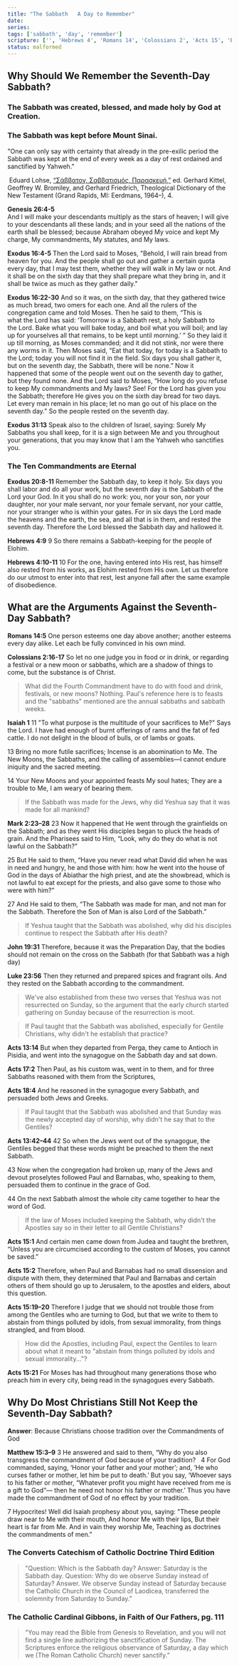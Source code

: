 ```yaml
---
title: "The Sabbath   A Day to Remember"
date: 
series: 
tags: ['sabbath', 'day', 'remember']
scripture: ['', 'Hebrews 4', 'Romans 14', 'Colossians 2', 'Acts 15', 'Exodus 31', 'Exodus 16:4-5', 'Mark 2', 'Exodus 16', 'Genesis 26:4-5', 'Isaiah 1', 'Acts 13', 'Genesis 26', 'Acts 18', 'Exodus 20:8-11', 'Luke 23', 'Acts 17', 'Hebrews 4:10-11', 'Exodus 20', 'John 19', 'Matthew 15', 'Colossians 2:16-17', 'Exodus 16:22-30']
status: malformed
---
```


## Why Should We Remember the Seventh-Day Sabbath?

### The Sabbath was created, blessed, and made holy by God at Creation.

### The Sabbath was kept before Mount Sinai.

"One can only say with certainty that already in the pre-exilic period the Sabbath was kept at the end of every week as a day of rest ordained and sanctified by Yahweh."

 Eduard Lohse, [“Σάββατον, Σαββατισμός, Παρασκευή,”](https://ref.ly/logosres/tdnt?ref=GreekStrongs.4521&off=7437&ctx=+strictly+as+later.+~One+can+only+say+wit) ed. Gerhard Kittel, Geoffrey W. Bromiley, and Gerhard Friedrich, Theological Dictionary of the New Testament (Grand Rapids, MI: Eerdmans, 1964–), 4.

**Genesis 26:4-5**  
And I will make your descendants multiply as the stars of heaven; I will give to your descendants all these lands; and in your seed all the nations of the earth shall be blessed; because Abraham obeyed My voice and kept My charge, My commandments, My statutes, and My laws.

**Exodus 16:4-5**
Then the Lord said to Moses, "Behold, I will rain bread from heaven for you. And the people shall go out and gather a certain quota every day, that I may test them, whether they will walk in My law or not. And it shall be on the sixth day that they shall prepare what they bring in, and it shall be twice as much as they gather daily."

**Exodus 16:22-30**
And so it was, on the sixth day, that they gathered twice as much bread, two omers for each one. And all the rulers of the congregation came and told Moses. Then he said to them, “This is what the Lord has said: ‘Tomorrow is a Sabbath rest, a holy Sabbath to the Lord. Bake what you will bake today, and boil what you will boil; and lay up for yourselves all that remains, to be kept until morning.’ ” So they laid it up till morning, as Moses commanded; and it did not stink, nor were there any worms in it. Then Moses said, “Eat that today, for today is a Sabbath to the Lord; today you will not find it in the field. Six days you shall gather it, but on the seventh day, the Sabbath, there will be none.” Now it happened that some of the people went out on the seventh day to gather, but they found none. And the Lord said to Moses, “How long do you refuse to keep My commandments and My laws? See! For the Lord has given you the Sabbath; therefore He gives you on the sixth day bread for two days. Let every man remain in his place; let no man go out of his place on the seventh day.” So the people rested on the seventh day.

**Exodus 31:13**
Speak also to the children of Israel, saying: Surely My Sabbaths you shall keep, for it is a sign between Me and you throughout your generations, that you may know that I am the Yahweh who sanctifies you.

### The Ten Commandments are Eternal

**Exodus 20:8-11**
Remember the Sabbath day, to keep it holy. Six days you shall labor and do all your work, but the seventh day is the Sabbath of the Lord your God. In it you shall do no work: you, nor your son, nor your daughter, nor your male servant, nor your female servant, nor your cattle, nor your stranger who is within your gates. For in six days the Lord made the heavens and the earth, the sea, and all that is in them, and rested the seventh day. Therefore the Lord blessed the Sabbath day and hallowed it.

**Hebrews 4:9**
9 So there remains a Sabbath-keeping for the people of Elohim. 

**Hebrews 4:10-11**
10 For the one, having entered into His rest, has himself also rested from his works, as Elohim rested from His own. Let us therefore do our utmost to enter into that rest, lest anyone fall after the same example of disobedience.

## What are the Arguments Against the Seventh-Day Sabbath?

**Romans 14:5** 
One person esteems one day above another; another esteems every day alike. Let each be fully convinced in his own mind. 

**Colossians 2:16-17** 
So let no one judge you in food or in drink, or regarding a festival or a new moon or sabbaths, which are a shadow of things to come, but the substance is of Christ.

> What did the Fourth Commandment have to do with food and drink, festivals, or new moons? Nothing. Paul's reference here is to feasts and the "sabbaths" mentioned are the annual sabbaths and sabbath weeks.

**Isaiah 1** 
11 "To what purpose is the multitude of your sacrifices to Me?" Says the Lord.
I have had enough of burnt offerings of rams and the fat of fed cattle.
I do not delight in the blood of bulls, or of lambs or goats.

13 Bring no more futile sacrifices; Incense is an abomination to Me.
The New Moons, the Sabbaths, and the calling of assemblies—I cannot endure iniquity and the sacred meeting.

14 Your New Moons and your appointed feasts My soul hates;
They are a trouble to Me, I am weary of bearing them.


> If the Sabbath was made for the Jews, why did Yeshua say that it was made for all mankind?

**Mark 2:23–28**
23 Now it happened that He went through the grainfields on the Sabbath; and as they went His disciples began to pluck the heads of grain. And the Pharisees said to Him, “Look, why do they do what is not lawful on the Sabbath?”

25 But He said to them, “Have you never read what David did when he was in need and hungry, he and those with him: how he went into the house of God in the days of Abiathar the high priest, and ate the showbread, which is not lawful to eat except for the priests, and also gave some to those who were with him?”

27 And He said to them, “The Sabbath was made for man, and not man for the Sabbath. Therefore the Son of Man is also Lord of the Sabbath.”

> If Yeshua taught that the Sabbath was abolished, why did his disciples continue to respect the Sabbath after His death?

**John 19:31**
Therefore, because it was the Preparation Day, that the bodies should not remain on the cross on the Sabbath (for that Sabbath was a high day)

**Luke 23:56**
Then they returned and prepared spices and fragrant oils. And they rested on the Sabbath according to the commandment.

> We've also established from these two verses that Yeshua was not resurrected on Sunday, so the argument that the early church started gathering on Sunday because of the resurrection is moot.

> If Paul taught that the Sabbath was abolished, especially for Gentile Christians, why didn't he establish that practice?

**Acts 13:14**
But when they departed from Perga, they came to Antioch in Pisidia, and went into the synagogue on the Sabbath day and sat down.

**Acts 17:2**
Then Paul, as his custom was, went in to them, and for three Sabbaths reasoned with them from the Scriptures,

**Acts 18:4**
And he reasoned in the synagogue every Sabbath, and persuaded both Jews and Greeks.

> If Paul taught that the Sabbath was abolished and that Sunday was the newly accepted day of worship, why didn't he say that to the Gentiles?

**Acts 13:42–44**
42 So when the Jews went out of the synagogue, the Gentiles begged that these words might be preached to them the next Sabbath. 

43 Now when the congregation had broken up, many of the Jews and devout proselytes followed Paul and Barnabas, who, speaking to them, persuaded them to continue in the grace of God.

44 On the next Sabbath almost the whole city came together to hear the word of God.

> If the law of Moses included keeping the Sabbath, why didn't the Apostles say so in their letter to all Gentile Christians?

**Acts 15:1**
And certain men came down from Judea and taught the brethren, “Unless you are circumcised according to the custom of Moses, you cannot be saved.” 

**Acts 15:2**
Therefore, when Paul and Barnabas had no small dissension and dispute with them, they determined that Paul and Barnabas and certain others of them should go up to Jerusalem, to the apostles and elders, about this question.

**Acts 15:19–20**
Therefore I judge that we should not trouble those from among the Gentiles who are turning to God, but that we write to them to abstain from things polluted by idols, from sexual immorality, from things strangled, and from blood.

> How did the Apostles, including Paul, expect the Gentiles to learn about what it meant to "abstain from things polluted by idols and sexual immorality..."?

**Acts 15:21**
For Moses has had throughout many generations those who preach him in every city, being read in the synagogues every Sabbath.

## Why Do Most Christians Still Not Keep the Seventh-Day Sabbath?

**Answer**: Because Christians choose tradition over the Commandments of God

**Matthew 15:3–9**
3 He answered and said to them, “Why do you also transgress the commandment of God because of your tradition? 
 
4 For God commanded, saying, ‘Honor your father and your mother’; and, ‘He who curses father or mother, let him be put to death.’ But you say, ‘Whoever says to his father or mother, “Whatever profit you might have received from me is a gift to God”— then he need not honor his father or mother.’ Thus you have made the commandment of God of no effect by your tradition. 

7 Hypocrites! Well did Isaiah prophesy about you, saying:
"These people draw near to Me with their mouth,
And honor Me with their lips,
But their heart is far from Me.
And in vain they worship Me,
Teaching as doctrines the commandments of men."

### The Converts Catechism of Catholic Doctrine Third Edition

> "Question: Which is the Sabbath day?
Answer: Saturday is the Sabbath day.
Question: Why do we observe Sunday instead of Saturday?
Answer. We observe Sunday instead of Saturday because the Catholic Church in the Council of Laodicea, transferred the solemnity from Saturday to Sunday."

### The Catholic Cardinal Gibbons, in Faith of Our Fathers, pg. 111

> "You may read the Bible from Genesis to Revelation, and you will not find a single line authorizing the sanctification of Sunday. The Scriptures enforce the religious observance of Saturday, a day which we (The Roman Catholic Church) never sanctify.”

